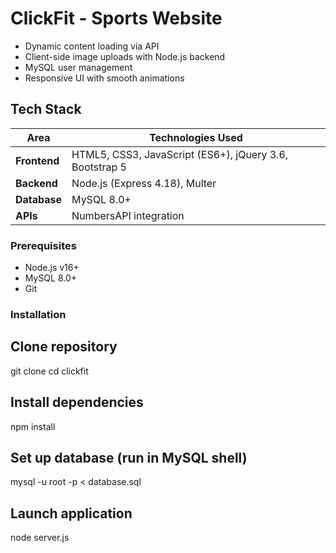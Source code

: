 # ClickFit - Sports Website

- Dynamic content loading via API
- Client-side image uploads with Node.js backend
- MySQL user management
- Responsive UI with smooth animations

## Tech Stack
| Area        | Technologies Used |
|-------------|-------------------|
| **Frontend** | HTML5, CSS3, JavaScript (ES6+), jQuery 3.6, Bootstrap 5 |
| **Backend**  | Node.js (Express 4.18), Multer |
| **Database** | MySQL 8.0+ |
| **APIs**     | NumbersAPI integration |

### Prerequisites
- Node.js v16+
- MySQL 8.0+
- Git

### Installation

## Clone repository
git clone
cd clickfit

## Install dependencies
npm install

## Set up database (run in MySQL shell)
mysql -u root -p < database.sql

## Launch application
node server.js
